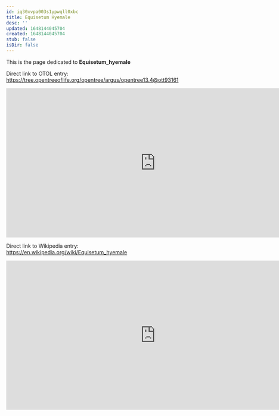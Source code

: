 ```yaml
---
id: iq30xvpa003s1ypwqll0xbc
title: Equisetum Hyemale
desc: ''
updated: 1648144045704
created: 1648144045704
stub: false
isDir: false
---
```

This is the page dedicated to **Equisetum_hyemale**


Direct link to OTOL entry: https://tree.opentreeoflife.org/opentree/argus/opentree13.4@ott93161



<html>
    <body>
    <iframe src="https://tree.opentreeoflife.org/opentree/argus/opentree13.4@ott93161"
    width="800" height="400" frameborder="0" allowfullscreen> </iframe>
    </body>
</html>
    


Direct link to Wikipedia entry: https://en.wikipedia.org/wiki/Equisetum_hyemale



<html>
    <body>
    <iframe src="https://en.wikipedia.org/wiki/Equisetum_hyemale"
    width="800" height="400" frameborder="0" allowfullscreen> </iframe>
    </body>
</html>
    
